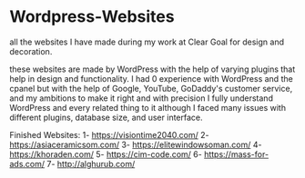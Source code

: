 # Wordpress-Websites
all the websites I have made during my work at Clear Goal for design and decoration.

these websites are made by WordPress with the help of varying plugins that help in design and functionality.
I had 0 experience with WordPress and the cpanel but with the help of Google, YouTube, GoDaddy's customer service, and my ambitions to make it right and with precision I fully understand WordPress and every related thing to it although I faced many issues with different plugins, database size, and user interface.

Finished Websites:
1- https://visiontime2040.com/
2- https://asiaceramicsom.com/
3- https://elitewindowsoman.com/
4- https://khoraden.com/
5- https://cim-code.com/
6- https://mass-for-ads.com/
7- http://alghurub.com/
